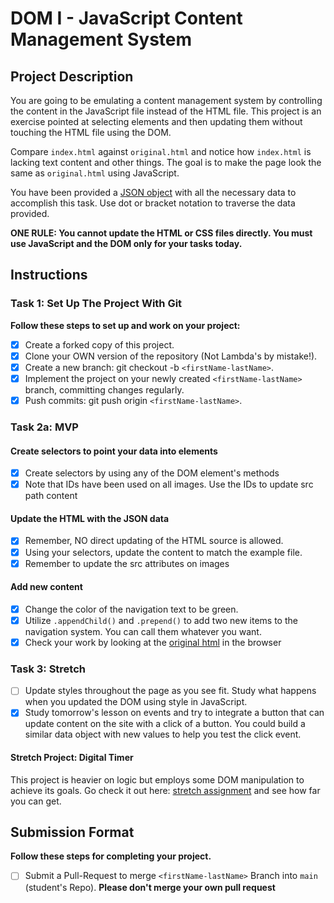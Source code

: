 # DOM I - JavaScript Content Management System

## Project Description

You are going to be emulating a content management system by controlling the content in the JavaScript file instead of the HTML file. This project is an exercise pointed at selecting elements and then updating them without touching the HTML file using the DOM.

Compare `index.html` against `original.html` and notice how `index.html` is lacking text content and other things. The goal is to make the page look the same as `original.html` using JavaScript.

You have been provided a [JSON object](js/index.js) with all the necessary data to accomplish this task.  Use dot or bracket notation to traverse the data provided.

**ONE RULE: You cannot update the HTML or CSS files directly.  You must use JavaScript and the DOM only for your tasks today.**

## Instructions

### Task 1: Set Up The Project With Git

**Follow these steps to set up and work on your project:**

* [x] Create a forked copy of this project.
* [x] Clone your OWN version of the repository (Not Lambda's by mistake!).
* [x] Create a new branch: git checkout -b `<firstName-lastName>`.
* [x] Implement the project on your newly created `<firstName-lastName>` branch, committing changes regularly.
* [x] Push commits: git push origin `<firstName-lastName>`.

### Task 2a: MVP

#### Create selectors to point your data into elements

* [x] Create selectors by using any of the DOM element's methods
* [x] Note that IDs have been used on all images. Use the IDs to update src path content

#### Update the HTML with the JSON data

* [x] Remember, NO direct updating of the HTML source is allowed.
* [x] Using your selectors, update the content to match the example file.
* [x] Remember to update the src attributes on images

#### Add new content

* [x] Change the color of the navigation text to be green.
* [x] Utilize `.appendChild()` and `.prepend()` to add two new items to the navigation system. You can call them whatever you want.
* [x] Check your work by looking at the [original html](original.html) in the browser

### Task 3: Stretch

* [ ] Update styles throughout the page as you see fit. Study what happens when you updated the DOM using style in JavaScript.  
* [x] Study tomorrow's lesson on events and try to integrate a button that can update content on the site with a click of a button.  You could build a similar data object with new values to help you test the click event.

#### Stretch Project: Digital Timer

This project is heavier on logic but employs some DOM manipulation to achieve its goals.  Go check it out here: [stretch assignment](stretch-assignment) and see how far you can get.

## Submission Format

**Follow these steps for completing your project.**

* [ ] Submit a Pull-Request to merge `<firstName-lastName>` Branch into `main` (student's  Repo). **Please don't merge your own pull request**
